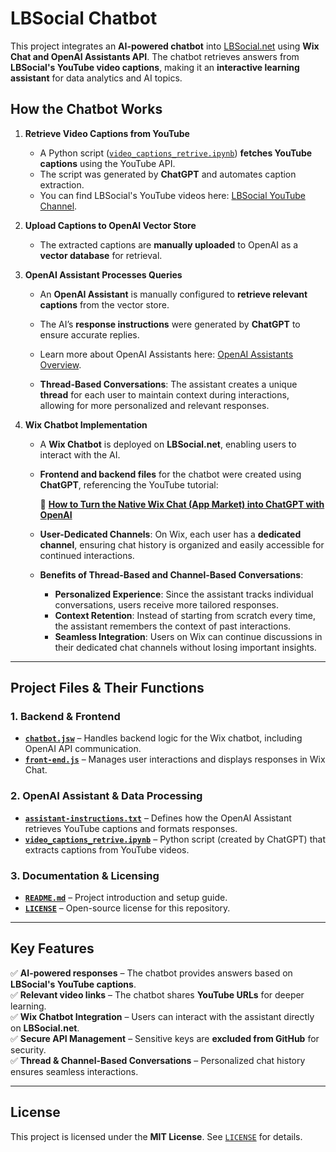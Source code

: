 # **LBSocial Chatbot**  

This project integrates an **AI-powered chatbot** into [LBSocial.net](https://lbsocial.net) using **Wix Chat and OpenAI Assistants API**. The chatbot retrieves answers from **LBSocial's YouTube video captions**, making it an **interactive learning assistant** for data analytics and AI topics.  

## **How the Chatbot Works**  

1. **Retrieve Video Captions from YouTube**  
   - A Python script ([`video_captions_retrive.ipynb`](video_captions_retrive.ipynb)) **fetches YouTube captions** using the YouTube API.  
   - The script was generated by **ChatGPT** and automates caption extraction.  
   - You can find LBSocial's YouTube videos here: [LBSocial YouTube Channel](https://www.youtube.com/channel/UCwtRYX-OsUj4VHLic2XQYog).  

2. **Upload Captions to OpenAI Vector Store**  
   - The extracted captions are **manually uploaded** to OpenAI as a **vector database** for retrieval.  

3. **OpenAI Assistant Processes Queries**  
   - An **OpenAI Assistant** is manually configured to **retrieve relevant captions** from the vector store.  
   - The AI’s **response instructions** were generated by **ChatGPT** to ensure accurate replies.  
   - Learn more about OpenAI Assistants here: [OpenAI Assistants Overview](https://platform.openai.com/docs/assistants/overview).  
   
   - **Thread-Based Conversations**: The assistant creates a unique **thread** for each user to maintain context during interactions, allowing for more personalized and relevant responses.  
   
4. **Wix Chatbot Implementation**  
   - A **Wix Chatbot** is deployed on **LBSocial.net**, enabling users to interact with the AI.  
   - **Frontend and backend files** for the chatbot were created using **ChatGPT**, referencing the YouTube tutorial:  

     📌 **[How to Turn the Native Wix Chat (App Market) into ChatGPT with OpenAI](https://www.youtube.com/watch?v=2Vn5fQjx4Y8&t=690s)**  
   
   - **User-Dedicated Channels**: On Wix, each user has a **dedicated channel**, ensuring chat history is organized and easily accessible for continued interactions.  
   
   - **Benefits of Thread-Based and Channel-Based Conversations**:  
     - **Personalized Experience**: Since the assistant tracks individual conversations, users receive more tailored responses.  
     - **Context Retention**: Instead of starting from scratch every time, the assistant remembers the context of past interactions.  
     - **Seamless Integration**: Users on Wix can continue discussions in their dedicated chat channels without losing important insights.  
   
---

## **Project Files & Their Functions**  

### **1. Backend & Frontend**  
- **[`chatbot.jsw`](chatbot.jsw)** – Handles backend logic for the Wix chatbot, including OpenAI API communication.  
- **[`front-end.js`](front-end.js)** – Manages user interactions and displays responses in Wix Chat.  

### **2. OpenAI Assistant & Data Processing**  
- **[`assistant-instructions.txt`](assistant-instructions.txt)** – Defines how the OpenAI Assistant retrieves YouTube captions and formats responses.  
- **[`video_captions_retrive.ipynb`](video_captions_retrive.ipynb)** – Python script (created by ChatGPT) that extracts captions from YouTube videos.  

### **3. Documentation & Licensing**  
- **[`README.md`](README.md)** – Project introduction and setup guide.  
- **[`LICENSE`](LICENSE)** – Open-source license for this repository.  

---

## **Key Features**  

✅ **AI-powered responses** – The chatbot provides answers based on **LBSocial's YouTube captions**.  
✅ **Relevant video links** – The chatbot shares **YouTube URLs** for deeper learning.  
✅ **Wix Chatbot Integration** – Users can interact with the assistant directly on **LBSocial.net**.  
✅ **Secure API Management** – Sensitive keys are **excluded from GitHub** for security.  
✅ **Thread & Channel-Based Conversations** – Personalized chat history ensures seamless interactions.  

---

## **License**  

This project is licensed under the **MIT License**. See [`LICENSE`](LICENSE) for details.  


